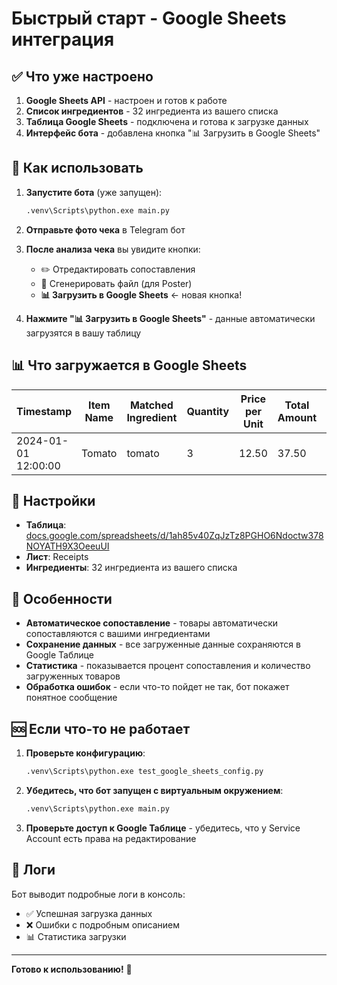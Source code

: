 # Быстрый старт - Google Sheets интеграция

## ✅ Что уже настроено

1. **Google Sheets API** - настроен и готов к работе
2. **Список ингредиентов** - 32 ингредиента из вашего списка
3. **Таблица Google Sheets** - подключена и готова к загрузке данных
4. **Интерфейс бота** - добавлена кнопка "📊 Загрузить в Google Sheets"

## 🚀 Как использовать

1. **Запустите бота** (уже запущен):
   ```bash
   .venv\Scripts\python.exe main.py
   ```

2. **Отправьте фото чека** в Telegram бот

3. **После анализа чека** вы увидите кнопки:
   - ✏️ Отредактировать сопоставления
   - 📄 Сгенерировать файл (для Poster)
   - **📊 Загрузить в Google Sheets** ← новая кнопка!

4. **Нажмите "📊 Загрузить в Google Sheets"** - данные автоматически загрузятся в вашу таблицу

## 📊 Что загружается в Google Sheets

| Timestamp | Item Name | Matched Ingredient | Quantity | Price per Unit | Total Amount | Match Status | Similarity Score |
|-----------|-----------|-------------------|----------|----------------|--------------|--------------|------------------|
| 2024-01-01 12:00:00 | Tomato | tomato | 3 | 12.50 | 37.50 | exact_match | 0.95 |

## 🔧 Настройки

- **Таблица**: [docs.google.com/spreadsheets/d/1ah85v40ZqJzTz8PGHO6Ndoctw378NOYATH9X3OeeuUI](https://docs.google.com/spreadsheets/d/1ah85v40ZqJzTz8PGHO6Ndoctw378NOYATH9X3OeeuUI)
- **Лист**: Receipts
- **Ингредиенты**: 32 ингредиента из вашего списка

## 🎯 Особенности

- **Автоматическое сопоставление** - товары автоматически сопоставляются с вашими ингредиентами
- **Сохранение данных** - все загруженные данные сохраняются в Google Таблице
- **Статистика** - показывается процент сопоставления и количество загруженных товаров
- **Обработка ошибок** - если что-то пойдет не так, бот покажет понятное сообщение

## 🆘 Если что-то не работает

1. **Проверьте конфигурацию**:
   ```bash
   .venv\Scripts\python.exe test_google_sheets_config.py
   ```

2. **Убедитесь, что бот запущен с виртуальным окружением**:
   ```bash
   .venv\Scripts\python.exe main.py
   ```

3. **Проверьте доступ к Google Таблице** - убедитесь, что у Service Account есть права на редактирование

## 📝 Логи

Бот выводит подробные логи в консоль:
- ✅ Успешная загрузка данных
- ❌ Ошибки с подробным описанием
- 📊 Статистика загрузки

---

**Готово к использованию!** 🎉

